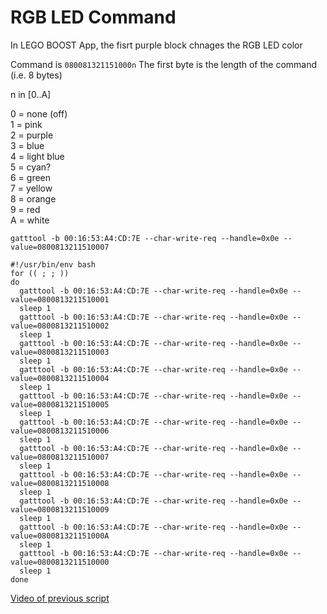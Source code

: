# RGB LED Command

In LEGO BOOST App, the fisrt purple block chnages the RGB LED color


Command is `080081321151000n`
The first byte is the length of the command (i.e. 8 bytes)


   n in [0..A]

   0 = none (off)  
   1 = pink  
   2 = purple  
   3 = blue  
   4 = light blue  
   5 = cyan?  
   6 = green  
   7 = yellow  
   8 = orange  
   9 = red  
   A = white  
   

```
gatttool -b 00:16:53:A4:CD:7E --char-write-req --handle=0x0e --value=0800813211510007

```


```
#!/usr/bin/env bash
for (( ; ; ))
do
  gatttool -b 00:16:53:A4:CD:7E --char-write-req --handle=0x0e --value=0800813211510001
  sleep 1
  gatttool -b 00:16:53:A4:CD:7E --char-write-req --handle=0x0e --value=0800813211510002
  sleep 1
  gatttool -b 00:16:53:A4:CD:7E --char-write-req --handle=0x0e --value=0800813211510003
  sleep 1
  gatttool -b 00:16:53:A4:CD:7E --char-write-req --handle=0x0e --value=0800813211510004
  sleep 1
  gatttool -b 00:16:53:A4:CD:7E --char-write-req --handle=0x0e --value=0800813211510005
  sleep 1
  gatttool -b 00:16:53:A4:CD:7E --char-write-req --handle=0x0e --value=0800813211510006
  sleep 1
  gatttool -b 00:16:53:A4:CD:7E --char-write-req --handle=0x0e --value=0800813211510007
  sleep 1
  gatttool -b 00:16:53:A4:CD:7E --char-write-req --handle=0x0e --value=0800813211510008
  sleep 1
  gatttool -b 00:16:53:A4:CD:7E --char-write-req --handle=0x0e --value=0800813211510009
  sleep 1
  gatttool -b 00:16:53:A4:CD:7E --char-write-req --handle=0x0e --value=080081321151000A
  sleep 1
  gatttool -b 00:16:53:A4:CD:7E --char-write-req --handle=0x0e --value=0800813211510000
  sleep 1
done
```

[Video of previous script](https://youtu.be/lx0ZibpgLAM)
